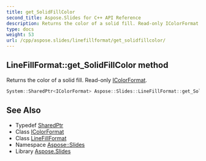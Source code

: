 ```yaml
---
title: get_SolidFillColor
second_title: Aspose.Slides for C++ API Reference
description: Returns the color of a solid fill. Read-only IColorFormat.
type: docs
weight: 53
url: /cpp/aspose.slides/linefillformat/get_solidfillcolor/
---
```

## LineFillFormat::get_SolidFillColor method


Returns the color of a solid fill. Read-only [IColorFormat](../../icolorformat/).

```cpp
System::SharedPtr<IColorFormat> Aspose::Slides::LineFillFormat::get_SolidFillColor() override
```

## See Also

* Typedef [SharedPtr](../../../system/sharedptr/)
* Class [IColorFormat](../../icolorformat/)
* Class [LineFillFormat](../)
* Namespace [Aspose::Slides](../../)
* Library [Aspose.Slides](../../../)

